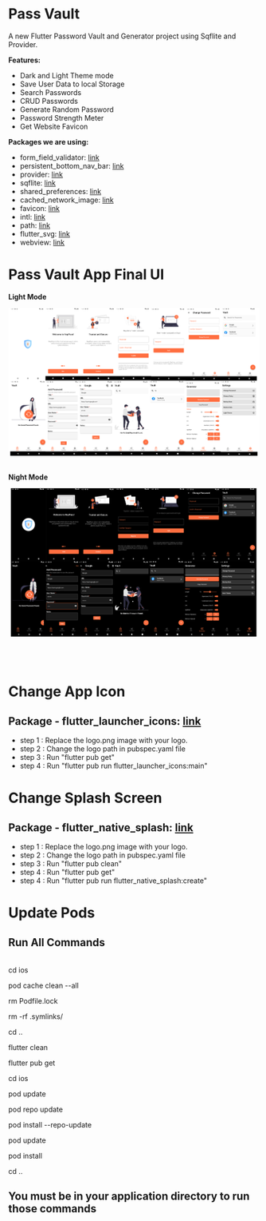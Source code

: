 # Pass Vault


A new Flutter Password Vault and Generator project using Sqflite and Provider.

**Features:**

- Dark and Light Theme mode
- Save User Data to local Storage
- Search Passwords
- CRUD Passwords
- Generate Random Password
- Password Strength Meter
- Get Website Favicon

**Packages we are using:**


- form_field_validator: [link](https://pub.dev/packages/form_field_validator)
- persistent_bottom_nav_bar: [link](https://pub.dev/packages/persistent_bottom_nav_bar)
- provider: [link](https://pub.dev/packages/provider)
- sqflite: [link](https://pub.dev/packages/sqflite)
- shared_preferences: [link](https://pub.dev/packages/shared_preferences)
- cached_network_image: [link](https://pub.dev/packages/cached_network_image)
- favicon: [link](https://pub.dev/packages/favicon)
- intl: [link](https://pub.dev/packages/intl)
- path: [link](https://pub.dev/packages/path)
- flutter_svg: [link](https://pub.dev/packages/flutter_svg)
- webview: [link](https://pub.dev/packages/webview_flutter)



<!-- This is a complete functional application that works on both Android and iOS devices. -->


# Pass Vault App Final UI


**Light Mode**

<img src="preview/light_mode.png" alt="light_mode"/> 

<br>

<br>

**Night Mode**

<img src="preview/dark_mode.png" alt="dark_mode" /> 

<br>

<br>


<br>
<br>






# Change App Icon
## Package - flutter_launcher_icons: [link]( https://pub.dev/packages/flutter_launcher_icons)

- step 1 : Replace the logo.png image with your logo. 
- step 2 : Change the logo path in pubspec.yaml file 
- step 3 : Run "flutter pub get" 
- step 4 : Run "flutter pub run flutter_launcher_icons:main"


# Change Splash Screen
## Package - flutter_native_splash: [link]( https://pub.dev/packages/flutter_native_splash)

- step 1 : Replace the logo.png image with your logo. 
- step 2 : Change the logo path in pubspec.yaml file 
- step 3 : Run "flutter pub clean"
- step 4 : Run "flutter pub get" 
- step 4 : Run "flutter pub run flutter_native_splash:create" 

# Update Pods
## Run All Commands

<br>
cd ios

pod cache clean --all

rm Podfile.lock

rm -rf .symlinks/

cd ..

flutter clean

flutter pub get

cd ios

pod update

pod repo update

pod install --repo-update

pod update

pod install

cd ..

## You must be in your application directory to run those commands
